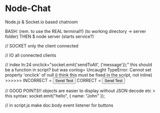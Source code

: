 # Node-Chat
Node.js &amp; Socket.io based chatroom


BASH:       (rem. to use the REAL terminal!!)
(to working directory -> server folder)
THEN
$ node server       (starts service?)





// SOCKET
only the client connected

// IO
all connected clients

// index ln:24
onclick="socket.emit('sendToAll', ('message'));"
this should be a function in script? but was conlog=  Uncaught TypeError: Cannot set property 'onclick' of null
(i think this must be fixed in the script, not inline) >>>>>>
INCORRECT = <button name="sendToAll" type="submit">Send Test</button>
CORRECT = <button id="sendToAll" type="submit">Send Test</button>

// GOOD POINTS!!
objects are easier to display without JSON decode etc > this syntax: socket.emit("hello", { name: "John" });




// in script.js
make doc.body event listener for buttons